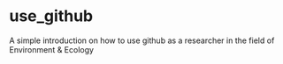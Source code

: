 # use_github
A simple introduction on how to use github as a researcher in the field of Environment &amp; Ecology
